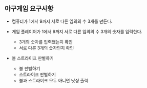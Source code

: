 ## 야구게임 요구사항
- 컴퓨터가 1에서 9까지 서로 다른 임의의 수 3개를 만든다.
- 게임 플레이어가 1에서 9까지 서로 다른 임의의 수 3개의 숫자를 입력한다.
  - 3개의 숫자를 입력했는지 확인
  - 서로 다른 3개의 숫자인지 확인

- 볼 스트라이크 판별하기
  - 볼 판별하기
  - 스트라이크 판별하기
  - 볼과 스트라이크 모두 아니면 낫싱 출력
